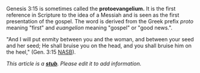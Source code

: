 Genesis 3:15 is sometimes called the **protoevangelium.** It is the
first reference in Scripture to the idea of a Messiah and is seen
as the first presentation of the gospel. The word is derived from
the Greek prefix *proto* meaning "first" and *euangelion* meaning
"gospel" or "good news.".

"And I will put enmity between you and the woman, and between your
seed and her seed; He shall bruise you on the head, and you shall
bruise him on the heel," (Gen. 3:15 [NASB](NASB "NASB")).


*This article is a **[stub](http://www.theopedia.com/Category:Theopedia_stubs "Category:Theopedia stubs")**. Please edit it to add information.*



